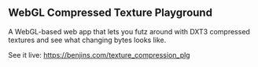 WebGL Compressed Texture Playground
-----------------
A WebGL-based web app that lets you futz around with DXT3 compressed textures and see what changing bytes looks like.

See it live:
https://benjins.com/texture_compression_plg
